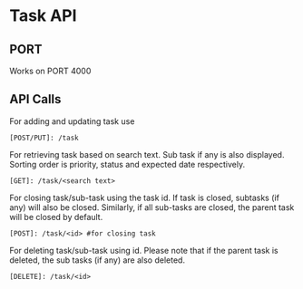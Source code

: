 # Task API

## PORT
Works on PORT 4000

## API Calls
For adding and updating task use

	[POST/PUT]: /task

For retrieving task based on search text. Sub task if any is also displayed. Sorting order is priority, status and expected date respectively.

	[GET]: /task/<search text>

For closing task/sub-task using the task id. If task is closed, subtasks (if any) will also be closed. Similarly, if all sub-tasks are closed, the parent task will be closed by default.

	[POST]: /task/<id> #for closing task
	
For deleting task/sub-task using id. Please note that if the parent task is deleted, the sub tasks (if any) are also deleted.

	[DELETE]: /task/<id>
